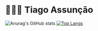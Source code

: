 # 👨🏾‍💻 Tiago Assunção

![Anurag's GitHub stats](https://github-readme-stats.vercel.app/api?tiagoassunc=anuraghazra&show_icons=true&theme=synthwave)
[![Top Langs](https://github-readme-stats.vercel.app/api/top-langs/?tiagoassunc=anuraghazra&layout=compact)](https://github.com/anuraghazra/github-readme-stats)
